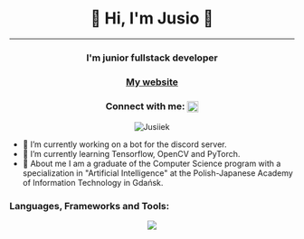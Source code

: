 <h1 align="center">👋 Hi, I'm Jusio 👋</h1>

----------------------------------------------------------------

<h3 align="center">I'm junior fullstack developer </h3>
<h3 align="center"><a href="https://www.jzurawski.com/">My website</a></h3>
<h3 align="center">Connect with me: <a href="https://www.linkedin.com/in/jakub-%C5%BCurawski-2aa88726a/" target="blank"><img align="center" src="https://raw.githubusercontent.com/rahuldkjain/github-profile-readme-generator/master/src/images/icons/Social/linked-in-alt.svg" alt="https://www.linkedin.com/in/jakub-%C5%BCurawski-2aa88726a/" height="20" width="20" /></a></h3>
<p align="center"> <img src="https://komarev.com/ghpvc/?username=Jusiiek&label=Profile%20views&&color=blue&style=platic" alt="Jusiiek" /> </p>


 - 🌱 I’m currently working on a bot for the discord server.
 - 📒 I’m currently learning Tensorflow, OpenCV and PyTorch.
 - 💬 About me I am a graduate of the Computer Science program with a specialization in "Artificial Intelligence" at the Polish-Japanese Academy of Information Technology in Gdańsk.

<h3 align="left">Languages, Frameworks and Tools:</h3>
<p align="center">
  <a href="https://skillicons.dev">
    <img src="https://skillicons.dev/icons?i=js,html,css,sass,nodejs,react,nextjs,vue,python,fastapi,flask,django,git,kubernetes,docker,vim,gitlab,mongodb,mysql,postgres,linux,discord,bots" />
  </a>
</p>
